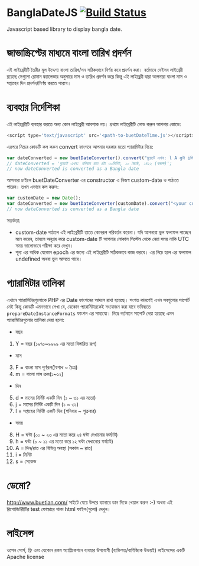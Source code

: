 # BanglaDateJS [![Build Status](https://travis-ci.org/MythicAngel/BanglaDateJS.png)](https://travis-ci.org/MythicAngel/BanglaDateJS)
Javascript based library to display bangla date.

# জাভাস্ক্রিপ্টের মাধ্যমে বাংলা তারিখ প্রদর্শন
এই লাইব্রেরীটি তৈরীর মূল উদ্দেশ্য বাংলা তারিখ/সন সঠিকভাবে নির্ণয় করে প্রদর্শন করা। বর্তমানে যেইসব লাইব্রেরী রয়েছে সেগুলো রোমান ক্যালেন্ডার অনুসারে মাস ও তারিখ প্রদর্শন করে কিন্তু এই লাইব্রেরী দ্বারা আপনারা বাংলা মাস ও সপ্তাহের দিন প্রদর্শন/নির্ণয় করতে পারবে।

# ব্যবহার নির্দেশিকা
 এই লাইব্রেরীটি ব্যবহার করতে অন্য কোন লাইব্রেরী আবশ্যক নয়। প্রথমে লাইব্রেরীটি লোড করুন আপনার কোডে:
```javascript
<script type='text/javascript' src='<path-to-buetDateTime.js'></script>
```
এরপরে নিচের কোডটি কল করুন convert ফাংশনে আপনার দরকার মতো প্যারামিটার দিয়ে:
```javascript
var dateConverted = new buetDateConverter().convert("বুয়েটে এখন: l A gটা iমিনিট, j F, Y (বঙ্গাব্দ)");
// dateConverted = 'বুয়েটে এখন: রবিবার রাত ৪টা ৩০মিনিট, ১০ জ্যৈষ্ঠ, ১৪২২ (বঙ্গাব্দ)';
// now dateConverted is converted as a Bangla date
```
আপনারা চাইলে buetDateConverter এর constructor এ নিজস্ব custom-date ও পাঠাতে পারেন। তখন এভাবে কল করুন:
```javascript
var customDate = new Date();
var dateConverted = new buetDateConverter(customDate).convert("<your custom format>");
// now dateConverted is converted as a Bangla date
```
সতর্কতা: 
 * custom-date পাঠালে এই লাইব্রেরীটি তাতে কোনরূপ পরিবর্তন করেনা। যদি আপনারা ভুল ফলাফল পাচ্ছেন মনে করেন, তাহলে অনুগ্রহ করে custom-date টি আপনার লোকাল সিস্টেম থেকে নেয়া সময় নাকি UTC সময় ভালোভাবে পরীক্ষা করে দেখুন।
 * শূন্য এর অধিক যেকোন epoch এর জন্যে এই লাইব্রেরীটি সঠিকভাবে কাজ করবে। এর নিচে হলে এর ফলাফল undefined অথবা ভুল আসতে পারে।

# প্যারামিটার তালিকা

এখানে প্যারামিটারগুলোকে PHP এর Date ফাংশনের আদলে রাখা হয়েছে। সংগত কারণেই এখন সবগুলোর সাপোর্ট নেই কিন্তু কোডটি এমনভাবে লেখা যে, যেকোন প্যারামিটারকেই সংযোজন করা যাবে ভবিষ্যতে ```prepareDateInstanceFormats``` ফাংশন এর সাহায্যে। নিম্নে বর্তমানে সাপোর্ট দেয়া হয়েছে এমন প্যারামিটারগুলোর তালিকা দেয়া হলো:

+ বছর
 1. Y = বছর (১৯৭০~৯৯৯৯ এর মতো বিস্তারিত রূপ)
+ মাস
 3. F =  বাংলা মাস পূর্ণরূপ(বৈশাখ ~ চৈত্র)
 4. m =  বাংলা মাস ক্রম(১~১২)
+ দিন
 5. d = মাসের নির্দিষ্ট একটি দিন (১ ~ ৩১ এর মতো)
 6. j = মাসের নির্দিষ্ট একটি দিন (১ ~ ৩১)
 7. l = সপ্তাহের নির্দিষ্ট একটি দিন (শনিবার ~ শুক্রবার)
+ সময়
 8. H = ঘন্টা (০০ ~ ২৩ এর মতো করে ২৪ ঘন্টা দেখানোর ফর্ম্যাট)
 9. h = ঘন্টা (০ ~ ১১ এর মতো করে ১২ ঘন্টা দেখানোর ফর্ম্যাট) 
 10. A = দিন/রাত এর বিভিন্ন অবস্থা (সকাল ~ রাত)
 11. i = মিনিট
 12. s = সেকেন্ড
 
# ডেমো?
http://www.buetian.com/ সাইটে যেয়ে উপরে ব্যানারে ডান দিকে খেয়াল করুন :-) অথবা এই রিপোজিটরীটির test ফোল্ডারে থাকা html ফাইল(গুলো) দেখুন।

# লাইসেন্স
ওপেন সোর্স, ফ্রি এবং যেকোন রকম অ্যাপ্লিকেশনে ব্যবহার উপযোগী (ব্যক্তিগত/বাণিজ্যিক উভয়ই) লাইসেন্সের একটি Apache license
